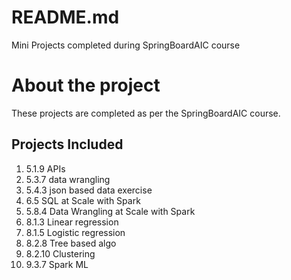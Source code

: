 ﻿# README.md

Mini Projects completed during SpringBoardAIC course

# About the project

These projects are completed as per the 
SpringBoardAIC course. 

## Projects Included

   1. 5.1.9	APIs
   2. 5.3.7	data wrangling
   3. 5.4.3	json based data exercise
   4. 6.5	SQL at Scale with Spark
   5. 5.8.4	Data Wrangling at Scale with Spark
   6. 8.1.3	Linear regression
   7. 8.1.5	Logistic regression
   8. 8.2.8	Tree based algo
   9. 8.2.10	Clustering
   10. 9.3.7	Spark ML

